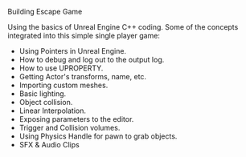 Building Escape Game

Using the basics of Unreal Engine C++ coding.
Some of the concepts integrated into this simple single player game:
- Using Pointers in Unreal Engine.
- How to debug and log out to the output log.
- How to use UPROPERTY.
- Getting Actor's transforms, name, etc.
- Importing custom meshes.
- Basic lighting.
- Object collision.
- Linear Interpolation.
- Exposing parameters to the editor.
- Trigger and Collision volumes.
- Using Physics Handle for pawn to grab objects.
- SFX & Audio Clips
